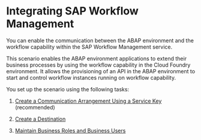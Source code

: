 <!-- loiob7931f7b42d5433987b9d3f30e2445fd -->

# Integrating SAP Workflow Management

You can enable the communication between the ABAP environment and the workflow capability within the SAP Workflow Management service.

This scenario enables the ABAP environment applications to extend their business processes by using the workflow capability in the Cloud Foundry environment. It allows the provisioning of an API in the ABAP environment to start and control workflow instances running on workflow capability.

You set up the scenario using the following tasks:

1.  [Create a Communication Arrangement Using a Service Key](create-a-communication-arrangement-using-a-service-key-e66e844.md) \(recommended\)

2.  [Create a Destination](create-a-destination-da60b99.md)

3.  [Maintain Business Roles and Business Users](maintain-business-roles-and-business-users-cb058dc.md)


